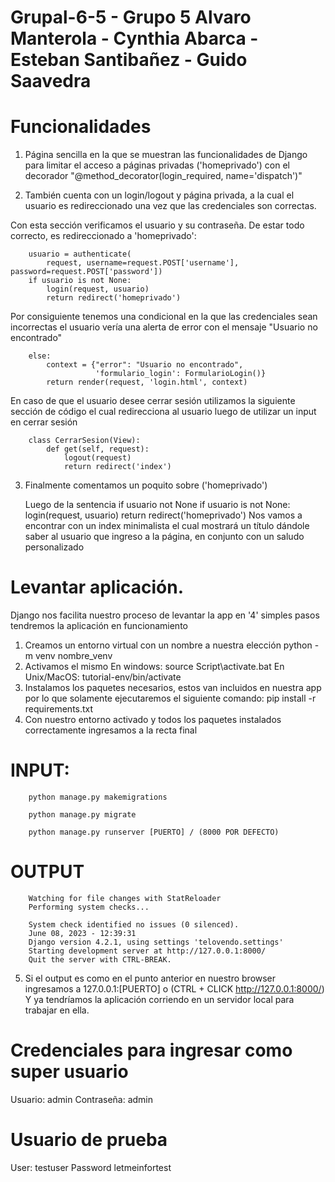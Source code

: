 # Grupal-6-5 - Grupo 5 Alvaro Manterola - Cynthia Abarca - Esteban Santibañez - Guido Saavedra

# Funcionalidades

1. Página sencilla en la que se muestran las funcionalidades de Django para limitar el acceso a páginas privadas ('homeprivado') con el decorador "@method_decorator(login_required, name='dispatch')"

2. También cuenta con un login/logout y página privada, a la cual el usuario es redireccionado una vez que las credenciales son correctas.

Con esta sección verificamos el usuario y su contraseña. De estar todo correcto, es redireccionado a 'homeprivado':

        usuario = authenticate(
            request, username=request.POST['username'], password=request.POST['password'])
        if usuario is not None:
            login(request, usuario)
            return redirect('homeprivado')

Por consiguiente tenemos una condicional en la que las credenciales sean incorrectas el usuario vería una alerta de error con el mensaje "Usuario no encontrado"

        else:
            context = {"error": "Usuario no encontrado",
                       'formulario_login': FormularioLogin()}
            return render(request, 'login.html', context)


En caso de que el usuario desee cerrar sesión utilizamos la siguiente sección de código el cual redirecciona al usuario luego de utilizar un input en cerrar sesión

        class CerrarSesion(View):
            def get(self, request):
                logout(request)
                return redirect('index')

3. Finalmente comentamos un poquito sobre ('homeprivado')

    Luego de la sentencia if usuario not None
    if usuario is not None:
            login(request, usuario)
            return redirect('homeprivado')
Nos vamos a encontrar con un index minimalista el cual mostrará un título dándole saber al usuario que ingreso a la página, en conjunto con un saludo personalizado

# Levantar aplicación.

Django nos facilita nuestro proceso de levantar la app en '4' simples pasos tendremos la aplicación en funcionamiento

1. Creamos un entorno virtual con un nombre a nuestra elección python -m venv nombre_venv
2. Activamos el mismo
    En windows: source Script\activate.bat
    En Unix/MacOS: tutorial-env/bin/activate
3. Instalamos los paquetes necesarios, estos van incluidos en nuestra app por lo que solamente ejecutaremos el siguiente comando:
    pip install -r requirements.txt
4. Con nuestro entorno activado y todos los paquetes instalados correctamente ingresamos a la recta final

# INPUT:

        python manage.py makemigrations

        python manage.py migrate

        python manage.py runserver [PUERTO] / (8000 POR DEFECTO)  

# OUTPUT

        Watching for file changes with StatReloader
        Performing system checks...

        System check identified no issues (0 silenced).
        June 08, 2023 - 12:39:31
        Django version 4.2.1, using settings 'telovendo.settings'
        Starting development server at http://127.0.0.1:8000/
        Quit the server with CTRL-BREAK.

5. Si el output es como en el punto anterior en nuestro browser ingresamos a 127.0.0.1:[PUERTO] o (CTRL + CLICK http://127.0.0.1:8000/)
Y ya tendríamos la aplicación corriendo en un servidor local para trabajar en ella.

# Credenciales para ingresar como super usuario
Usuario: admin
Contraseña: admin

# Usuario de prueba
User: testuser
Password letmeinfortest